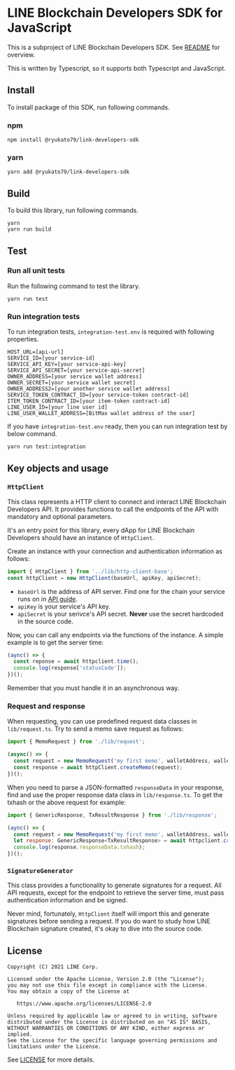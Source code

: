 # LINE Blockchain Developers SDK for JavaScript
This is a subproject of LINE Blockchain Developers SDK.
See [README](../README.md) for overview.

This is written by Typescript, so it supports both Typescript and JavaScript.

## Install
To install package of this SDK, run following commands.

### npm
```
npm install @ryukato79/link-developers-sdk
```

### yarn
```
yarn add @ryukato79/link-developers-sdk
```

## Build
To build this library, run following commands.

```
yarn
yarn run build
```

## Test
### Run all unit tests
Run the following command to test the library.

```
yarn run test
```

### Run integration tests
To run integration tests, `integration-test.env` is required with following properties.
```
HOST_URL=[api-url]
SERVICE_ID=[your service-id]
SERVICE_API_KEY=[your service-api-key]
SERVICE_API_SECRET=[your service-api-secret]
OWNER_ADDRESS=[your service wallet address]
OWNER_SECRET=[your service wallet secret]
OWNER_ADDRESS2=[your another service wallet address]
SERVICE_TOKEN_CONTRACT_ID=[your service-token contract-id]
ITEM_TOKEN_CONTRACT_ID=[your item-token contract-id]
LINE_USER_ID=[your line user id]
LINE_USER_WALLET_ADDRESS=[BitMax wallet address of the user]
```

If you have `integration-test.env` ready, then you can run integration test by below command.

```
yarn run test:integration
```

## Key objects and usage
### `HttpClient`
This class represents a HTTP client to connect and interact LINE Blockchain Developers API. It provides functions to call the endpoints of the API with mandatory and optional parameters.

It's an entry point for this library, every dApp for LINE Blockchain Developers should have an instance of `HttpClient`.

Create an instance with your connection and authentication information as follows:

```javascript
import { HttpClient } from '../lib/http-client-base';
const httpClient = new HttpClient(baseUrl, apiKey, apiSecret);
```

- `baseUrl` is the address of API server. Find one for the chain your service runs on in [API guide](https://docs-blockchain.line.biz/api-guide/).
- `apiKey` is your service's API key.
- `apiSecret` is your serivce's API secret. **Never** use the secret hardcoded in the source code.

Now, you can call any endpoints via the functions of the instance. A simple example is to get the server time:

```javascript
(aync() => {
  const reponse = await httpclient.time();
  console.log(response['statusCode']);
})();
```

Remember that you must handle it in an asynchronous way.

### Request and response
When requesting, you can use predefined request data classes in `lib/request.ts`. Try to send a memo save request as follows:

```javascript
import { MemoRequest } from './lib/request';

(async() => {
  const request = new MemoRequest('my first memo', walletAddress, walletSecret);
  const response = await httpClient.createMemo(request);
})();
```

When you need to parse a JSON-formatted `responseData` in your response, find and use the proper response data class in `lib/response.ts`. To get the txhash or the above request for example:

```javascript
import { GenericResponse, TxResultResponse } from './lib/response';

(aync() => {
  const request = new MemoRequest('my first memo', walletAddress, walletSecret);
  let response: GenericResponse<TxResultResponse> = await httpclient.createMemo(servcieId);
  console.log(response.responseData.txhash);
})();
```

### `SignatureGenerator`
This class provides a functionality to generate signatures for a request.
All API requests, except for the endpoint to retrieve the server time, must pass authentication information and be signed.

Never mind, fortunately, `HttpClient` itself will import this and generate signatures before sending a request. If you do want to study how LINE Blockchain signature created, it's okay to dive into the source code.

## License
```
Copyright (C) 2021 LINE Corp.

Licensed under the Apache License, Version 2.0 (the "License");
you may not use this file except in compliance with the License.
You may obtain a copy of the License at

   https://www.apache.org/licenses/LICENSE-2.0

Unless required by applicable law or agreed to in writing, software
distributed under the License is distributed on an "AS IS" BASIS,
WITHOUT WARRANTIES OR CONDITIONS OF ANY KIND, either express or implied.
See the License for the specific language governing permissions and
limitations under the License.
```
See [LICENSE](LICENSE) for more details.
